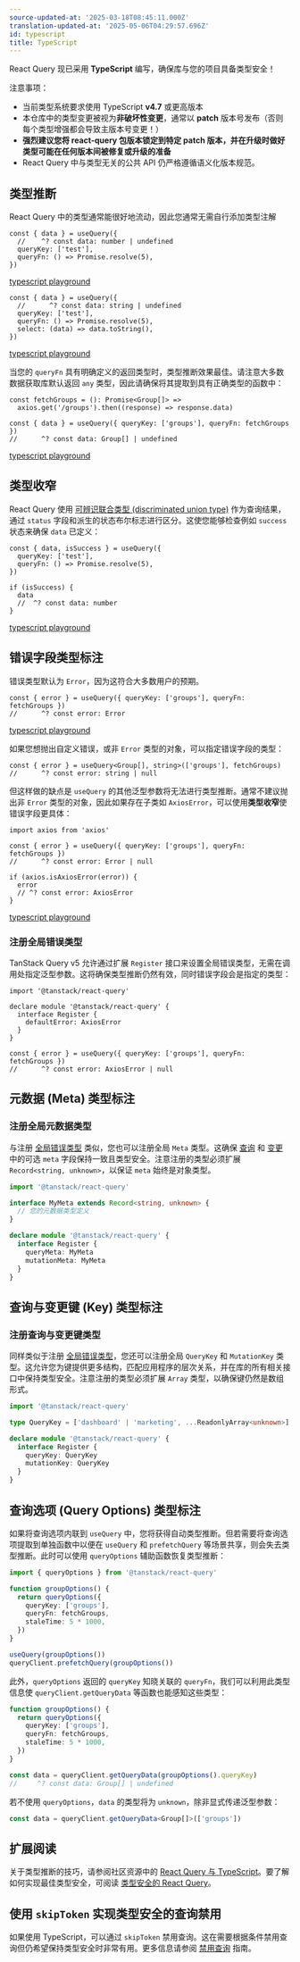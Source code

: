 ```yaml
---
source-updated-at: '2025-03-18T08:45:11.000Z'
translation-updated-at: '2025-05-06T04:29:57.696Z'
id: typescript
title: TypeScript
---
```


React Query 现已采用 **TypeScript** 编写，确保库与您的项目具备类型安全！

注意事项：

- 当前类型系统要求使用 TypeScript **v4.7** 或更高版本
- 本仓库中的类型变更被视为**非破坏性变更**，通常以 **patch** 版本号发布（否则每个类型增强都会导致主版本号变更！）
- **强烈建议您将 react-query 包版本锁定到特定 patch 版本，并在升级时做好类型可能在任何版本间被修复或升级的准备**
- React Query 中与类型无关的公共 API 仍严格遵循语义化版本规范。

## 类型推断

React Query 中的类型通常能很好地流动，因此您通常无需自行添加类型注解

[//]: # 'TypeInference1'

```tsx
const { data } = useQuery({
  //    ^? const data: number | undefined
  queryKey: ['test'],
  queryFn: () => Promise.resolve(5),
})
```

[typescript playground](https://www.typescriptlang.org/play?#code/JYWwDg9gTgLgBAbzgVwM4FMCKz1QJ5wC+cAZlBCHAORToCGAxjALQCOO+VAsAFC8MQAdqnhIAJnRh0icALwoM2XHgAUAbSqDkIAEa4qAXQA0cFQEo5APjgAFciGAYAdLVQQANgDd0KgKxmzXgB6ILgw8IA9AH5eIA)

[//]: # 'TypeInference1'
[//]: # 'TypeInference2'

```tsx
const { data } = useQuery({
  //      ^? const data: string | undefined
  queryKey: ['test'],
  queryFn: () => Promise.resolve(5),
  select: (data) => data.toString(),
})
```

[typescript playground](https://www.typescriptlang.org/play?#code/JYWwDg9gTgLgBAbzgVwM4FMCKz1QJ5wC+cAZlBCHAORToCGAxjALQCOO+VAsAFC8MQAdqnhIAJnRh0icALwoM2XHgAUAbSox0IqgF0ANHBUBKOQD44ABXIhgGAHS1UEADYA3dCoCsxw0gwu6EwAXHASUuZhknT2MBAAyjBQwIIA5iaExrwA9Nlw+QUAegD8vEA)

[//]: # 'TypeInference2'

当您的 `queryFn` 具有明确定义的返回类型时，类型推断效果最佳。请注意大多数数据获取库默认返回 `any` 类型，因此请确保将其提取到具有正确类型的函数中：

[//]: # 'TypeInference3'

```tsx
const fetchGroups = (): Promise<Group[]> =>
  axios.get('/groups').then((response) => response.data)

const { data } = useQuery({ queryKey: ['groups'], queryFn: fetchGroups })
//      ^? const data: Group[] | undefined
```

[typescript playground](https://www.typescriptlang.org/play?#code/JYWwDg9gTgLgBAbzgVwM4FMCKz1QJ5wC+cAZlBCHAORToCGAxjALQCOO+VAsAFCiSw4dAB7AIqUuUpURY1Nx68YeMOjgBxcsjBwAvIjjAAJgC44AO2QgARriK9eDCOdTwS6GAwAWmiNon6ABQAlGYAClLAGAA8vtoA2gC6AHx6qbLiAHQA5h6BVAD02Vpg8sGZMF7o5oG0qJAuarqpdQ0YmUZ0MHTBDjxOLvBInd1EeigY2Lh4gfFUxX6lVIkANKQe3nGlvTwFBXAHhwB6APxwA65wI3RmW0lwAD4o5kboJMDm6Ea8QA)

[//]: # 'TypeInference3'

## 类型收窄

React Query 使用 [可辨识联合类型 (discriminated union type)](https://www.typescriptlang.org/docs/handbook/typescript-in-5-minutes-func.html#discriminated-unions) 作为查询结果，通过 `status` 字段和派生的状态布尔标志进行区分。这使您能够检查例如 `success` 状态来确保 `data` 已定义：

[//]: # 'TypeNarrowing'

```tsx
const { data, isSuccess } = useQuery({
  queryKey: ['test'],
  queryFn: () => Promise.resolve(5),
})

if (isSuccess) {
  data
  //  ^? const data: number
}
```

[typescript playground](https://www.typescriptlang.org/play?#code/JYWwDg9gTgLgBAbzgVwM4FMCKz1QJ5wC+cAZlBCHAORToCGAxjALQCOO+VAsAFC8MQAdqnhIAJnRh0ANHGCoAysgYN0qVETgBeFBmy48ACgDaVGGphUAurMMBKbQD44ABXIh56AHS1UEADYAbuiGAKx2dry8wCRwhvJKKmqoDgi8cBlwElK8APS5GQB6APy8hLxAA)

[//]: # 'TypeNarrowing'

## 错误字段类型标注

错误类型默认为 `Error`，因为这符合大多数用户的预期。

[//]: # 'TypingError'

```tsx
const { error } = useQuery({ queryKey: ['groups'], queryFn: fetchGroups })
//      ^? const error: Error
```

[typescript playground](https://www.typescriptlang.org/play?#code/JYWwDg9gTgLgBAbzgVwM4FMCKz1QJ5wC+cAZlBCHAOQACMAhgHaoMDGA1gPRTr2swBaAI458VALAAoUJFhx6AD2ARUpcpSqLlqCZKkw8YdHADi5ZGDgBeRHGAATAFxxGyEACNcRKVNYRm8CToMKwAFmYQFqo2ABQAlM4ACurAGAA8ERYA2gC6AHzWBVoqAHQA5sExVJxl5mA6cSUwoeiMMTyokMzGVgUdXRgl9vQMcT6SfgG2uORQRNYoGNi4eDFZVLWR9VQ5ADSkwWGZ9WOSnJxwl1cAegD8QA)

[//]: # 'TypingError'

如果您想抛出自定义错误，或非 `Error` 类型的对象，可以指定错误字段的类型：

[//]: # 'TypingError2'

```tsx
const { error } = useQuery<Group[], string>(['groups'], fetchGroups)
//      ^? const error: string | null
```

[//]: # 'TypingError2'

但这样做的缺点是 `useQuery` 的其他泛型参数将无法进行类型推断。通常不建议抛出非 `Error` 类型的对象，因此如果存在子类如 `AxiosError`，可以使用**类型收窄**使错误字段更具体：

[//]: # 'TypingError3'

```tsx
import axios from 'axios'

const { error } = useQuery({ queryKey: ['groups'], queryFn: fetchGroups })
//      ^? const error: Error | null

if (axios.isAxiosError(error)) {
  error
  // ^? const error: AxiosError
}
```

[typescript playground](https://www.typescriptlang.org/play?#code/JYWwDg9gTgLgBAbzgVwM4FMCKz1QJ5wC+cAZlBCHAOQACMAhgHaoMDGA1gPRTr2swBaAI458VALAAoUJFhx6AD2ARUpcpSqLlqCZKkw8YdHADi5ZGDgBeRHGAATAFxxGyEACNcRKVNYRm8CToMKwAFmYQFqo2ABQAlM4ACurAGAA8ERYA2gC6AHzWBVoqAHQA5sExVJxl5mA6cSUwoeiMMTyokMzGVgUdXRgl9vQMcT6SfgG2uORQRNYoGNi4eDFIIisA0uh4zllUtZH1VDkANHAb+ABijM5BIeF1qoRjkpyccJ9fAHoA-OPAEhwGLFVAlVIAQSUKgAolBZjEZtA4nFEFJPkioOi4O84H8pIQgA)

[//]: # 'TypingError3'

### 注册全局错误类型

TanStack Query v5 允许通过扩展 `Register` 接口来设置全局错误类型，无需在调用处指定泛型参数。这将确保类型推断仍然有效，同时错误字段会是指定的类型：

[//]: # 'RegisterErrorType'

```tsx
import '@tanstack/react-query'

declare module '@tanstack/react-query' {
  interface Register {
    defaultError: AxiosError
  }
}

const { error } = useQuery({ queryKey: ['groups'], queryFn: fetchGroups })
//      ^? const error: AxiosError | null
```

[//]: # 'RegisterErrorType'
[//]: # 'TypingMeta'

## 元数据 (Meta) 类型标注

### 注册全局元数据类型

与注册 [全局错误类型](#registering-a-global-error) 类似，您也可以注册全局 `Meta` 类型。这确保 [查询](./reference/useQuery.md) 和 [变更](./reference/useMutation.md) 中的可选 `meta` 字段保持一致且类型安全。注意注册的类型必须扩展 `Record<string, unknown>`，以保证 `meta` 始终是对象类型。

```ts
import '@tanstack/react-query'

interface MyMeta extends Record<string, unknown> {
  // 您的元数据类型定义
}

declare module '@tanstack/react-query' {
  interface Register {
    queryMeta: MyMeta
    mutationMeta: MyMeta
  }
}
```

[//]: # 'TypingMeta'
[//]: # 'TypingQueryAndMutationKeys'

## 查询与变更键 (Key) 类型标注

### 注册查询与变更键类型

同样类似于注册 [全局错误类型](#registering-a-global-error)，您还可以注册全局 `QueryKey` 和 `MutationKey` 类型。这允许您为键提供更多结构，匹配应用程序的层次关系，并在库的所有相关接口中保持类型安全。注意注册的类型必须扩展 `Array` 类型，以确保键仍然是数组形式。

```ts
import '@tanstack/react-query'

type QueryKey = ['dashboard' | 'marketing', ...ReadonlyArray<unknown>]

declare module '@tanstack/react-query' {
  interface Register {
    queryKey: QueryKey
    mutationKey: QueryKey
  }
}
```

[//]: # 'TypingQueryAndMutationKeys'
[//]: # 'TypingQueryOptions'

## 查询选项 (Query Options) 类型标注

如果将查询选项内联到 `useQuery` 中，您将获得自动类型推断。但若需要将查询选项提取到单独函数中以便在 `useQuery` 和 `prefetchQuery` 等场景共享，则会失去类型推断。此时可以使用 `queryOptions` 辅助函数恢复类型推断：

```ts
import { queryOptions } from '@tanstack/react-query'

function groupOptions() {
  return queryOptions({
    queryKey: ['groups'],
    queryFn: fetchGroups,
    staleTime: 5 * 1000,
  })
}

useQuery(groupOptions())
queryClient.prefetchQuery(groupOptions())
```

此外，`queryOptions` 返回的 `queryKey` 知晓关联的 `queryFn`，我们可以利用此类型信息使 `queryClient.getQueryData` 等函数也能感知这些类型：

```ts
function groupOptions() {
  return queryOptions({
    queryKey: ['groups'],
    queryFn: fetchGroups,
    staleTime: 5 * 1000,
  })
}

const data = queryClient.getQueryData(groupOptions().queryKey)
//     ^? const data: Group[] | undefined
```

若不使用 `queryOptions`，`data` 的类型将为 `unknown`，除非显式传递泛型参数：

```ts
const data = queryClient.getQueryData<Group[]>(['groups'])
```

[//]: # 'TypingQueryOptions'
[//]: # 'Materials'

## 扩展阅读

关于类型推断的技巧，请参阅社区资源中的 [React Query 与 TypeScript](./community/tkdodos-blog.md#6-react-query-and-typescript)。要了解如何实现最佳类型安全，可阅读 [类型安全的 React Query](./community/tkdodos-blog.md#19-type-safe-react-query)。

[//]: # 'Materials'

## 使用 `skipToken` 实现类型安全的查询禁用

如果使用 TypeScript，可以通过 `skipToken` 禁用查询。这在需要根据条件禁用查询但仍希望保持类型安全时非常有用。更多信息请参阅 [禁用查询](./guides/disabling-queries.md) 指南。
